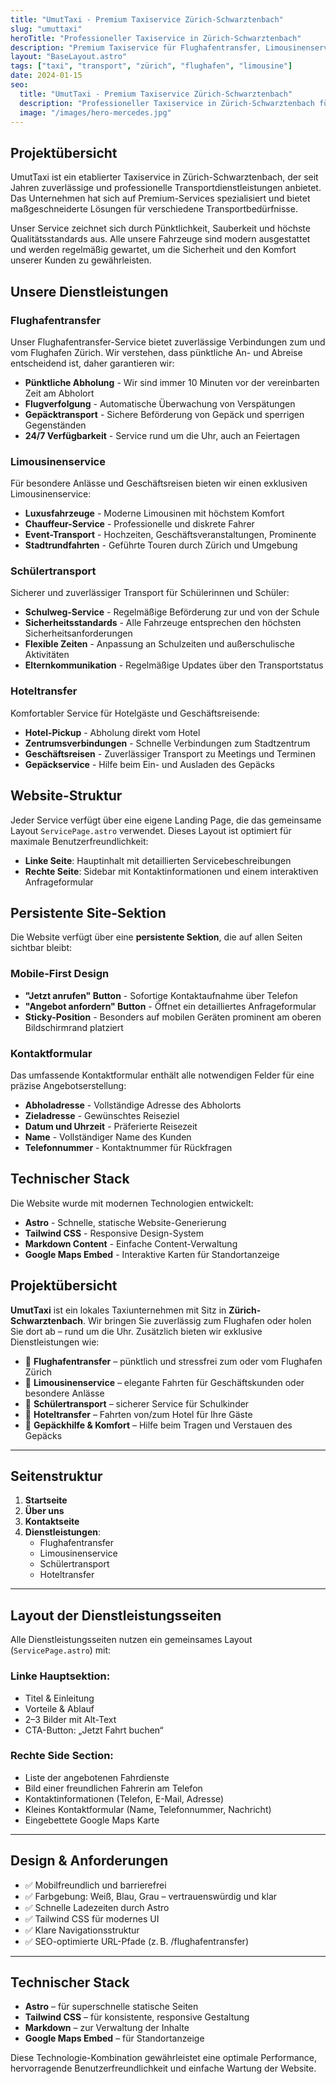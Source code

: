 ```yaml
---
title: "UmutTaxi - Premium Taxiservice Zürich-Schwarztenbach"
slug: "umuttaxi"
heroTitle: "Professioneller Taxiservice in Zürich-Schwarztenbach"
description: "Premium Taxiservice für Flughafentransfer, Limousinenservice, Schülertransport und Hoteltransfer in Zürich-Schwarztenbach"
layout: "BaseLayout.astro"
tags: ["taxi", "transport", "zürich", "flughafen", "limousine"]
date: 2024-01-15
seo:
  title: "UmutTaxi - Premium Taxiservice Zürich-Schwarztenbach"
  description: "Professioneller Taxiservice in Zürich-Schwarztenbach für Flughafentransfer, Limousinenservice, Schülertransport und Hoteltransfer"
  image: "/images/hero-mercedes.jpg"
---
```


## Projektübersicht

UmutTaxi ist ein etablierter Taxiservice in Zürich-Schwarztenbach, der seit Jahren zuverlässige und professionelle Transportdienstleistungen anbietet. Das Unternehmen hat sich auf Premium-Services spezialisiert und bietet maßgeschneiderte Lösungen für verschiedene Transportbedürfnisse.

Unser Service zeichnet sich durch Pünktlichkeit, Sauberkeit und höchste Qualitätsstandards aus. Alle unsere Fahrzeuge sind modern ausgestattet und werden regelmäßig gewartet, um die Sicherheit und den Komfort unserer Kunden zu gewährleisten.

## Unsere Dienstleistungen

### Flughafentransfer

Unser Flughafentransfer-Service bietet zuverlässige Verbindungen zum und vom Flughafen Zürich. Wir verstehen, dass pünktliche An- und Abreise entscheidend ist, daher garantieren wir:

- **Pünktliche Abholung** - Wir sind immer 10 Minuten vor der vereinbarten Zeit am Abholort
- **Flugverfolgung** - Automatische Überwachung von Verspätungen
- **Gepäcktransport** - Sichere Beförderung von Gepäck und sperrigen Gegenständen
- **24/7 Verfügbarkeit** - Service rund um die Uhr, auch an Feiertagen

### Limousinenservice

Für besondere Anlässe und Geschäftsreisen bieten wir einen exklusiven Limousinenservice:

- **Luxusfahrzeuge** - Moderne Limousinen mit höchstem Komfort
- **Chauffeur-Service** - Professionelle und diskrete Fahrer
- **Event-Transport** - Hochzeiten, Geschäftsveranstaltungen, Prominente
- **Stadtrundfahrten** - Geführte Touren durch Zürich und Umgebung

### Schülertransport

Sicherer und zuverlässiger Transport für Schülerinnen und Schüler:

- **Schulweg-Service** - Regelmäßige Beförderung zur und von der Schule
- **Sicherheitsstandards** - Alle Fahrzeuge entsprechen den höchsten Sicherheitsanforderungen
- **Flexible Zeiten** - Anpassung an Schulzeiten und außerschulische Aktivitäten
- **Elternkommunikation** - Regelmäßige Updates über den Transportstatus

### Hoteltransfer

Komfortabler Service für Hotelgäste und Geschäftsreisende:

- **Hotel-Pickup** - Abholung direkt vom Hotel
- **Zentrumsverbindungen** - Schnelle Verbindungen zum Stadtzentrum
- **Geschäftsreisen** - Zuverlässiger Transport zu Meetings und Terminen
- **Gepäckservice** - Hilfe beim Ein- und Ausladen des Gepäcks

## Website-Struktur

Jeder Service verfügt über eine eigene Landing Page, die das gemeinsame Layout `ServicePage.astro` verwendet. Dieses Layout ist optimiert für maximale Benutzerfreundlichkeit:

- **Linke Seite**: Hauptinhalt mit detaillierten Servicebeschreibungen
- **Rechte Seite**: Sidebar mit Kontaktinformationen und einem interaktiven Anfrageformular

## Persistente Site-Sektion

Die Website verfügt über eine **persistente Sektion**, die auf allen Seiten sichtbar bleibt:

### Mobile-First Design
- **"Jetzt anrufen" Button** - Sofortige Kontaktaufnahme über Telefon
- **"Angebot anfordern" Button** - Öffnet ein detailliertes Anfrageformular
- **Sticky-Position** - Besonders auf mobilen Geräten prominent am oberen Bildschirmrand platziert

### Kontaktformular

Das umfassende Kontaktformular enthält alle notwendigen Felder für eine präzise Angebotserstellung:

- **Abholadresse** - Vollständige Adresse des Abholorts
- **Zieladresse** - Gewünschtes Reiseziel
- **Datum und Uhrzeit** - Präferierte Reisezeit
- **Name** - Vollständiger Name des Kunden
- **Telefonnummer** - Kontaktnummer für Rückfragen

## Technischer Stack

Die Website wurde mit modernen Technologien entwickelt:

- **Astro** - Schnelle, statische Website-Generierung
- **Tailwind CSS** - Responsive Design-System
- **Markdown Content** - Einfache Content-Verwaltung
- **Google Maps Embed** - Interaktive Karten für Standortanzeige

## Projektübersicht

**UmutTaxi** ist ein lokales Taxiunternehmen mit Sitz in **Zürich-Schwarztenbach**. Wir bringen Sie zuverlässig zum Flughafen oder holen Sie dort ab – rund um die Uhr. Zusätzlich bieten wir exklusive Dienstleistungen wie:

- 🚖 **Flughafentransfer** – pünktlich und stressfrei zum oder vom Flughafen Zürich
- 🚐 **Limousinenservice** – elegante Fahrten für Geschäftskunden oder besondere Anlässe
- 🏫 **Schülertransport** – sicherer Service für Schulkinder
- 🏨 **Hoteltransfer** – Fahrten von/zum Hotel für Ihre Gäste
- 🧳 **Gepäckhilfe & Komfort** – Hilfe beim Tragen und Verstauen des Gepäcks

---

## Seitenstruktur

1. **Startseite**
2. **Über uns**
3. **Kontaktseite**
4. **Dienstleistungen**:
   - Flughafentransfer
   - Limousinenservice
   - Schülertransport
   - Hoteltransfer

---

## Layout der Dienstleistungsseiten

Alle Dienstleistungsseiten nutzen ein gemeinsames Layout (`ServicePage.astro`) mit:

### Linke Hauptsektion:
- Titel & Einleitung
- Vorteile & Ablauf
- 2–3 Bilder mit Alt-Text
- CTA-Button: „Jetzt Fahrt buchen“

### Rechte Side Section:
- Liste der angebotenen Fahrdienste
- Bild einer freundlichen Fahrerin am Telefon
- Kontaktinformationen (Telefon, E-Mail, Adresse)
- Kleines Kontaktformular (Name, Telefonnummer, Nachricht)
- Eingebettete Google Maps Karte

---

## Design & Anforderungen

- ✅ Mobilfreundlich und barrierefrei
- ✅ Farbgebung: Weiß, Blau, Grau – vertrauenswürdig und klar
- ✅ Schnelle Ladezeiten durch Astro
- ✅ Tailwind CSS für modernes UI
- ✅ Klare Navigationsstruktur
- ✅ SEO-optimierte URL-Pfade (z. B. /flughafentransfer)

---

## Technischer Stack

- **Astro** – für superschnelle statische Seiten
- **Tailwind CSS** – für konsistente, responsive Gestaltung
- **Markdown** – zur Verwaltung der Inhalte
- **Google Maps Embed** – für Standortanzeige

Diese Technologie-Kombination gewährleistet eine optimale Performance, hervorragende Benutzerfreundlichkeit und einfache Wartung der Website.
